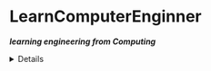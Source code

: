 <h1>
  LearnComputerEnginner
</h1>




***learning engineering from Computing***

<details>
  <ul>
 <dl>Python</dl>
<dl> HTML</dl>
 <dl>CSS</dl>
<dl> JS</dl>
<dl> React</dl>
<dl> Flask</dl>
<dl> Django</dl>
<dl> ROS</dl>
<dl> Ubuntu</dl>
<dl> MQTT</dl>
<dl> Raspberry</dl>
<dl> Kali Linux</dl>
    </ul>
</details>
